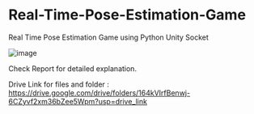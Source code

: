 # Real-Time-Pose-Estimation-Game
Real Time Pose Estimation Game using Python Unity Socket

![image](https://github.com/krituP/Real-Time-Pose-Estimation-Game/assets/97763425/f9d34641-4a92-48ad-991b-74401f9c6e86)


Check Report for detailed explanation. 

Drive Link for files and folder : https://drive.google.com/drive/folders/164kVIrfBenwj-6CZyvf2xm36bZee5Wpm?usp=drive_link
